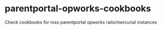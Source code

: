 parentportal-opworks-cookbooks
=====================

Check cookbooks for mso parentportal opworks railo/mercurial instances
